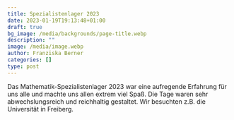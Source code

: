 ```yaml
---
title: Spezialistenlager 2023
date: 2023-01-19T19:13:48+01:00
draft: true
bg_image: /media/backgrounds/page-title.webp
description: ""
image: /media/image.webp
author: Franziska Berner
categories: []
type: post
---
```

Das Mathematik-Spezialistenlager 2023 war eine aufregende Erfahrung für uns alle und machte uns allen extrem viel Spaß. Die Tage waren sehr abwechslungsreich und reichhaltig gestaltet. Wir besuchten z.B. die Universität in Freiberg. 
